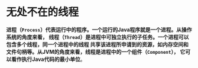 无处不在的线程
===============================================================
**进程（`Process`）代表运行中的程序。一个运行的Java程序就是一个进程。从操作系统的角度来看，
线程（`Thread`）是进程中可独立执行的子任务。一个进程可以包含多个线程，同一个进程中的线程
共享该进程所申请到的资源，如内存空间和文件句柄等。从JVM的角度来看，线程是进程中的一个组件（`Component`），
它可以看作执行Java代码的最小单位**。